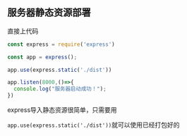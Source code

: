 ## 服务器静态资源部署

直接上代码

```js
const express = require('express')

const app = express();

app.use(express.static('./dist'))

app.listen(8000,()=>{
  console.log("服务器启动成功！");
})
```

express导入静态资源很简单，只需要用

`app.use(express.static('./dist'))`就可以使用已经打包好的